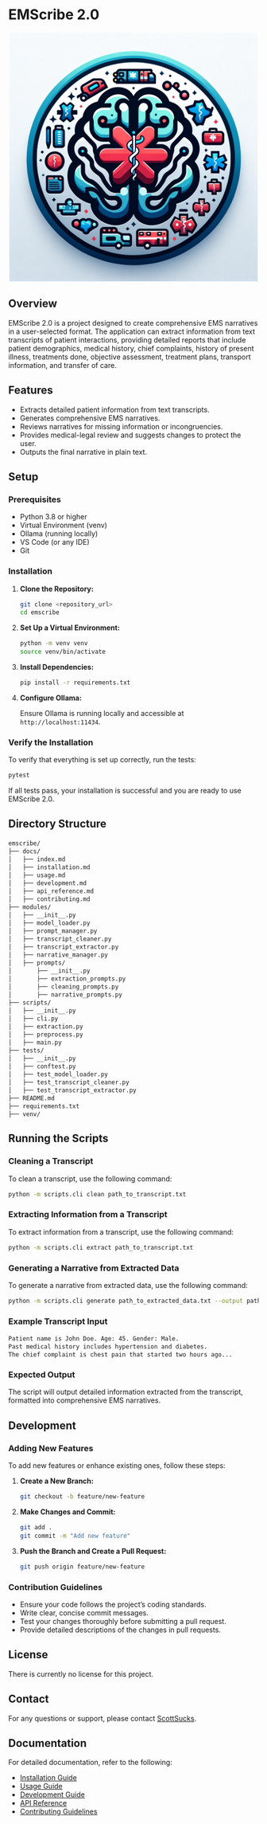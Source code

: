 # EMScribe 2.0

<p align="center">
  <img src="images/emscribe_logo.png" alt="EMScribe Logo" width="500" />
</p>

## Overview

EMScribe 2.0 is a project designed to create comprehensive EMS narratives in a user-selected format. The application can extract information from text transcripts of patient interactions, providing detailed reports that include patient demographics, medical history, chief complaints, history of present illness, treatments done, objective assessment, treatment plans, transport information, and transfer of care.

## Features

- Extracts detailed patient information from text transcripts.
- Generates comprehensive EMS narratives.
- Reviews narratives for missing information or incongruencies.
- Provides medical-legal review and suggests changes to protect the user.
- Outputs the final narrative in plain text.

## Setup

### Prerequisites

- Python 3.8 or higher
- Virtual Environment (venv)
- Ollama (running locally)
- VS Code (or any IDE)
- Git

### Installation

1. **Clone the Repository:**

   ```bash
   git clone <repository_url>
   cd emscribe
   ```

2. **Set Up a Virtual Environment:**

   ```bash
   python -m venv venv
   source venv/bin/activate
   ```

3. **Install Dependencies:**

   ```bash
   pip install -r requirements.txt
   ```

4. **Configure Ollama:**

   Ensure Ollama is running locally and accessible at `http://localhost:11434`.

### Verify the Installation

To verify that everything is set up correctly, run the tests:

```bash
pytest
```

If all tests pass, your installation is successful and you are ready to use EMScribe 2.0.

## Directory Structure

```plaintext
emscribe/
├── docs/
│   ├── index.md
│   ├── installation.md
│   ├── usage.md
│   ├── development.md
│   ├── api_reference.md
│   ├── contributing.md
├── modules/
│   ├── __init__.py
│   ├── model_loader.py
│   ├── prompt_manager.py
│   ├── transcript_cleaner.py
│   ├── transcript_extractor.py
│   ├── narrative_manager.py
│   ├── prompts/
│       ├── __init__.py
│       ├── extraction_prompts.py
│       ├── cleaning_prompts.py
│       ├── narrative_prompts.py
├── scripts/
│   ├── __init__.py
│   ├── cli.py
│   ├── extraction.py
│   ├── preprocess.py
│   ├── main.py
├── tests/
│   ├── __init__.py
│   ├── conftest.py
│   ├── test_model_loader.py
│   ├── test_transcript_cleaner.py
│   ├── test_transcript_extractor.py
├── README.md
├── requirements.txt
├── venv/
```

## Running the Scripts

### Cleaning a Transcript

To clean a transcript, use the following command:

```bash
python -m scripts.cli clean path_to_transcript.txt
```

### Extracting Information from a Transcript

To extract information from a transcript, use the following command:

```bash
python -m scripts.cli extract path_to_transcript.txt
```

### Generating a Narrative from Extracted Data

To generate a narrative from extracted data, use the following command:

```bash
python -m scripts.cli generate path_to_extracted_data.txt --output path_to_output.txt
```

### Example Transcript Input

```plaintext
Patient name is John Doe. Age: 45. Gender: Male. 
Past medical history includes hypertension and diabetes. 
The chief complaint is chest pain that started two hours ago...
```

### Expected Output

The script will output detailed information extracted from the transcript, formatted into comprehensive EMS narratives.

## Development

### Adding New Features

To add new features or enhance existing ones, follow these steps:

1. **Create a New Branch:**

   ```bash
   git checkout -b feature/new-feature
   ```

2. **Make Changes and Commit:**

   ```bash
   git add .
   git commit -m "Add new feature"
   ```

3. **Push the Branch and Create a Pull Request:**

   ```bash
   git push origin feature/new-feature
   ```

### Contribution Guidelines

- Ensure your code follows the project’s coding standards.
- Write clear, concise commit messages.
- Test your changes thoroughly before submitting a pull request.
- Provide detailed descriptions of the changes in pull requests.

## License

There is currently no license for this project.

## Contact

For any questions or support, please contact [ScottSucks](https://github.com/ScottSucksAtProgramming).

## Documentation

For detailed documentation, refer to the following:

- [Installation Guide](docs/installation.md)
- [Usage Guide](docs/usage.md)
- [Development Guide](docs/development.md)
- [API Reference](docs/api_reference.md)
- [Contributing Guidelines](docs/contributing.md)